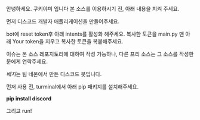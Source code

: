 안녕하세요. 쿠키야미 입니다
본 소스를 이용하시기 전, 아래 내용을 지켜 주세요.

먼저 디스코드 개발자 애플리케이션을 만들어주세요.

bot에 reset token후 아래 intents를 활성화 해주세요.
복사한 토큰을 main.py 맨 아래 Your token을 지우고 복사한 토큰을 복붙해주세요.

이슈는 본 소스 레포지토리에 대하여 작성 가능하나, 다른 프리
소스는 그 소스를 작성한 분에게 연락주세요.

*배지*는 팀 네온에서 만든 디스코드 봇입니다.

먼저 사용 전, turminal에서 아래 pip 패키지를 설치해주세요.

**pip install discord**

그리고 run!
